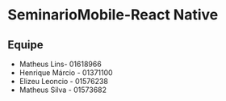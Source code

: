 # SeminarioMobile-React Native

## Equipe 
* Matheus Lins- 01618966
* Henrique Márcio - 01371100
* Elizeu Leoncio - 01576238
* Matheus Silva - 01573682



